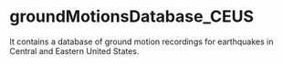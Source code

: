 # groundMotionsDatabase_CEUS
It contains a database of ground motion recordings for earthquakes in Central and Eastern United States.
